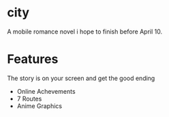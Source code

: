 # city
A mobile romance novel i hope to finish before April 10.
# Features
The story is on your screen and get the good ending
* Online Achevements
* 7 Routes
* Anime Graphics
